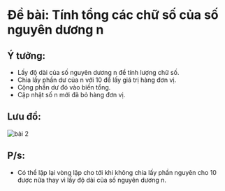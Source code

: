# Đề bài: Tính tổng các chữ số của số nguyên dương n

## Ý tưởng:
- Lấy độ dài của số nguyên dương n để tính lượng chữ số.
- Chia lấy phần dư của n với 10 để lấy giá trị hàng đơn vị.
- Cộng phần dư đó vào biến tổng.
- Cập nhật số n mới đã bỏ hàng đơn vị.

## Lưu đồ:
![bài 2](https://user-images.githubusercontent.com/53053154/139593785-3ab273a3-f6e0-4684-ae1b-f9308000f4f4.png)

## P/s:
- Có thể lặp lại vòng lặp cho tới khi không chia lấy phần nguyên cho 10 được nữa thay vì lấy độ dài của số nguyên dương n.
